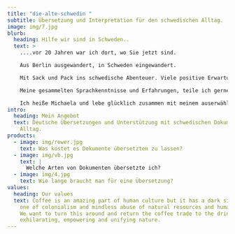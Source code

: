 ```yaml
---
title: "die-alte-schwedin "
subtitle: Übersetzung und Interpretation für den schwedischen Alltag.
image: img/7.jpg
blurb:
  heading: Hilfe wir sind in Schweden..
  text: >
    ....vor 20 Jahren war ich dort, wo Sie jetzt sind. 

    Aus Berlin ausgewandert, in Schweden eingewandert. 

    Mit Sack und Pack ins schwedische Abenteuer. Viele positive Erwartungen und keine Sprachkenntnisse im Gepäck.

    Meine gesammelten Sprachkenntnisse und Erfahrungen, teile ich gerne mit Ihnen.

    Ich heiße Michaela und lebe glücklich zusammen mit meinem auserwählten “Vikinger” im schönen Småland.
intro:
  heading: Mein Angebot
  text: Deutsche Übersetzungen und Unterstützung mit schwedischen Dokumenten im
    Alltag.
products:
  - image: img/rewer.jpg
    text: Was kostet es Dokumente übersetzten zu lassen?
  - image: img/vb.jpg
    text: |
      Welche Arten von Dokumenten übersetzte ich?
  - image: img/4.jpg
    text: Wie lange braucht man für eine Übersetzung?
values:
  heading: Our values
  text: Coffee is an amazing part of human culture but it has a dark side too –
    one of colonialism and mindless abuse of natural resources and human lives.
    We want to turn this around and return the coffee trade to the drink’s
    exhilarating, empowering and unifying nature.
---
```

